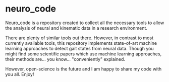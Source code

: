 # neuro_code
Neuro_code is a repository created to collect all the necessary tools to allow the analysis of neural and kinematic data in a research environment.

There are plenty of similar tools out there. However, in contrast to most currently available tools, this repository implements state-of-art machine learning approaches to detect gait states from neural data.
Though you might find some scientific papers which use machine learning approaches, their methods are... you know... "conveniently" explained.

However, open-science is the future and I am happy to share my code with you all.
Enjoy!
